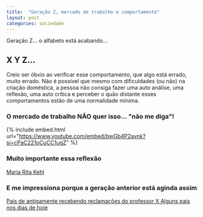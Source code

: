 ```yaml
---
title:  "Geração Z, mercado de trabalho e comportamento"
layout: post
categories: sociedade 
---
```


Geração Z... o alfabeto está acabando...  


## X Y Z... 

Creio ser óbvio ao verificar esse comportamento, que algo está errado, muito errado. Não é possível que mesmo com dificuldades (ou não) na criação doméstica, a pessoa não consiga fazer uma auto análise, uma reflexão, uma auto crítica e perceber o quão distante esses comportamentos estão de uma normalidade mínima.   

### O mercado de trabalho NÃO quer isso... "não me diga"! 

{% include embed.html url="https://www.youtube.com/embed/bwGb4P2avnk?si=cPaC221oCuCC1ugZ" %}

### Muito importante essa reflexão

<a href="https://www.instagram.com/reel/C8pCmxpRhQ9/?igsh=dTNkNHFybzViZ3Fz" target="_blank">Maria Rita Kehl</a>

### E me impressiona porque a geração anterior está aginda assim 

<a href="https://www.instagram.com/reel/C54UlhLuNo6/?igsh=dWF5bGVrbWE3MzNr" target="_blank">Pais de antigamente recebendo reclamações do professor X Alguns pais nos dias de hoje</a>